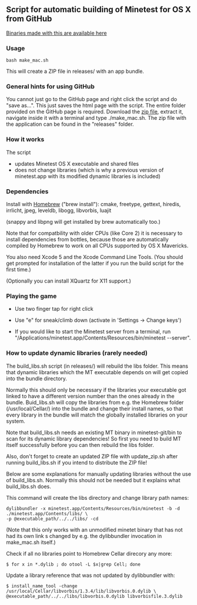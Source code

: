## Script for automatic building of Minetest for OS X from GitHub

[Binaries made with this are available here](https://github.com/mdoege/minetest/releases)

### Usage

    bash make_mac.sh

This will create a ZIP file in releases/ with an app bundle.

### General hints for using GitHub

You cannot just go to the GitHub page and right click the script and do "save as...". This just saves the html page with the script. The entire folder provided on the GitHub page is required. Download the [zip file](https://github.com/mdoege/mtmake-osx/archive/master.zip), extract it, navigate inside it with a terminal and type ./make_mac.sh. The zip file with the application can be found in the "releases" folder.

### How it works

The script

* updates Minetest OS X executable and shared files
* does not change libraries (which is why a previous version of minetest.app with its modified dynamic libraries is included)

### Dependencies

Install with [Homebrew](http://brew.sh/) ("brew install"): cmake, freetype, gettext, hiredis, irrlicht, jpeg, leveldb, libogg, libvorbis, luajit

(snappy and libpng will get installed by brew automatically too.)

Note that for compatbility with older CPUs (like Core 2) it is necessary to install
dependencies from bottles, because those are automatically compiled by Homebrew
to work on all CPUs supported by OS X Mavericks.

You also need Xcode 5 and the Xcode Command Line Tools. (You should get prompted for installation of the latter if you run the build script for the first time.)

(Optionally you can install XQuartz for X11 support.)

### Playing the game

* Use two finger tap for right click

* Use "e" for sneak/climb down (activate in 'Settings -> Change keys')

* If you would like to start the Minetest server from a terminal, run "/Applications/minetest.app/Contents/Resources/bin/minetest --server".

### How to update dynamic libraries (rarely needed)

The build_libs.sh script (in releases/) will rebuild the libs folder. This means that dynamic libraries which the MT executable depends on will get copied into the bundle directory.

Normally this should only be necessary if the libraries your executable got linked to have a different version number than the ones already in the bundle. Buid_libs.sh will copy the libraries from e.g. the Homebrew folder (/usr/local/Cellar/) into the bundle and change their install names, so that every library in the bundle will match the globally installed libraries on your system.

Note that build_libs.sh needs an existing MT binary in minetest-git/bin to scan for its dynamic library dependencies! So first you need to build MT itself successfully before you can then rebuild the libs folder.

Also, don't forget to create an updated ZIP file with update_zip.sh after running build_libs.sh if you intend to distribute the ZIP file!

Below are some explanations for manually updating libraries without the use of build_libs.sh. Normally this should not be needed but it explains what build_libs.sh does.

This command will create the libs directory and change library path names:

    dylibbundler -x minetest.app/Contents/Resources/bin/minetest -b -d ./minetest.app/Contents/libs/ \
    -p @executable_path/../../libs/ -cd

(Note that this only works with an unmodified minetet binary that has not had its own link s changed by e.g. the dylibbundler invocation in make_mac.sh itself.)

Check if all no libraries point to Homebrew Cellar direcory any more:

    $ for x in *.dylib ; do otool -L $x|grep Cell; done

Update a library reference that was not updated by dylibbundler with:

    $ install_name_tool -change /usr/local/Cellar/libvorbis/1.3.4/lib/libvorbis.0.dylib \
    @executable_path/../../libs/libvorbis.0.dylib libvorbisfile.3.dylib
